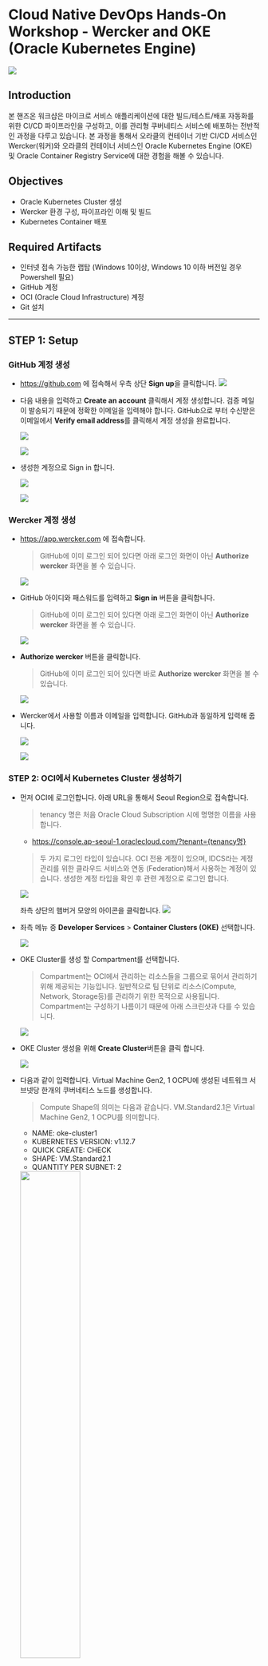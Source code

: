 # Cloud Native DevOps Hands-On Workshop - Wercker and OKE (Oracle Kubernetes Engine)

![](images/header.png)

## Introduction
본 핸즈온 워크샵은 마이크로 서비스 애플리케이션에 대한 빌드/테스트/배포 자동화를 위한 CI/CD 파이프라인을 구성하고, 이를 관리형 쿠버네티스 서비스에 배포하는 전반적인 과정을 다루고 있습니다. 본 과정을 통해서 오라클의 컨테이너 기반 CI/CD 서비스인 Wercker(워커)와 오라클의 컨테이너 서비스인 Oracle Kubernetes Engine (OKE) 및 Oracle Container Registry Service에 대한 경험을 해볼 수 있습니다. 

## Objectives
* Oracle Kubernetes Cluster 생성
* Wercker 환경 구성, 파이프라인 이해 및 빌드
* Kubernetes Container 배포

## Required Artifacts
* 인터넷 접속 가능한 랩탑 (Windows 10이상, Windows 10 이하 버전일 경우 Powershell 필요)
* GitHub 계정
* OCI (Oracle Cloud Infrastructure) 계정
* Git 설치

***

## **STEP 1**:  Setup

### GitHub 계정 생성
* https://github.com 에 접속해서 우측 상단 **Sign up**을 클릭합니다.
![](images/github_signup.png)

* 다음 내용을 입력하고 **Create an account** 클릭해서 계정 생성합니다. 검증 메일이 발송되기 때문에 정확한 이메일을 입력해야 합니다. GitHub으로 부터 수신받은 이메일에서 **Verify email address**를 클릭해서 계정 생성을 완료합니다.

    ![](images/github_create_account.png)

    ![](images/github_verify_email.png)

* 생성한 계정으로 Sign in 합니다.

    ![](images/github_signin.png)

    ![](images/github_login.png)
    
### Wercker 계정 생성
* https://app.wercker.com 에 접속합니다.
    > GitHub에 이미 로그인 되어 있다면 아래 로그인 화면이 아닌 **Authorize wercker** 화면을 볼 수 있습니다.

    ![](images/wercker_login_with_github.png)

* GitHub 아이디와 패스워드를 입력하고 **Sign in** 버튼을 클릭합니다.
    > GitHub에 이미 로그인 되어 있다면 아래 로그인 화면이 아닌 **Authorize wercker** 화면을 볼 수 있습니다.

    ![](images/wercker_login_with_github_2.png)
    
* **Authorize wercker** 버튼을 클릭합니다.
    > GitHub에 이미 로그인 되어 있다면 바로 **Authorize wercker** 화면을 볼 수 있습니다.

    ![](images/wercker_login_with_github_3.png)

* Wercker에서 사용할 이름과 이메일을 입력합니다. GitHub과 동일하게 입력해 줍니다.

    ![](images/wercker_login_with_github_4.png)

    ![](images/wercker_login.png)

### **STEP 2**: OCI에서 Kubernetes Cluster 생성하기
* 먼저 OCI에 로그인합니다. 아래 URL을 통해서 Seoul Region으로 접속합니다.
    > tenancy 명은 처음 Oracle Cloud Subscription 시에 명명한 이름을 사용합니다.

    * https://console.ap-seoul-1.oraclecloud.com/?tenant={tenancy명}

    > 두 가지 로그인 타입이 있습니다. OCI 전용 계정이 있으며, IDCS라는 계정 관리를 위한 클라우드 서비스와 연동 (Federation)해서 사용하는 계정이 있습니다. 생성한 계정 타입을 확인 후 관련 계정으로 로그인 합니다.

    ![](images/oci-login.png)

    좌측 상단의 햄버거 모양의 아이콘을 클릭합니다.
    ![](images/oci-console.png)

* 좌측 메뉴 중 **Developer Services** > **Container Clusters (OKE)** 선택합니다.

    ![](images/oci-menu-oke.png)

* OKE Cluster를 생성 할 Compartment를 선택합니다.
    > Compartment는 OCI에서 관리하는 리소스들을 그룹으로 묶어서 관리하기 위해 제공되는 기능입니다. 일반적으로 팀 단위로 리소스(Compute, Network, Storage등)를 관리하기 위한 목적으로 사용됩니다. Compartment는 구성하기 나름이기 때문에 아래 스크린샷과 다를 수 있습니다.

    ![](images/oci-create-oke-cluster-compartment.png)

* OKE Cluster 생성을 위해 **Create Cluster**버튼을 클릭 합니다.

    ![](images/oci-create-oke-cluster.png)

* 다음과 같이 입력합니다.  Virtual Machine Gen2, 1 OCPU에 생성된 네트워크 서브넷당 한개의 쿠버네티스 노드를 생성합니다.
    > Compute Shape의 의미는 다음과 같습니다. VM.Standard2.1은 Virtual Machine Gen2, 1 OCPU를 의미합니다.

    * NAME: oke-cluster1
    * KUBERNETES VERSION: v1.12.7
    * QUICK CREATE: CHECK
    * SHAPE: VM.Standard2.1
    * QUANTITY PER SUBNET: 2

    <img src="images/oci-create-oke-cluster-creation.png" width="50%">

* 정상적으로 생성이 되면 생성된 노드의 상태가 ACTIVE가 됩니다. (대략 5~10분 소요)
  
  **생성 진행 과정**  
    ![](images/oci-oke-cluster-created.png)
    
  **ACTIVE 상태의 노드**  
    <img src="images/oci-created-oke-cluster.png" width="50%">

### **STEP 3**: kubectl과 oci-cli 설치하기
* kubectl 제공되는 Git Repository에서 Clone으로 다운로드 받은 c:\cloud-native-devops-workshop-wercker-oke 폴더안에도 같이 포함되어 있으므로 이 파일을 사용합니다. ==> 다운로드 할 수 있는 경로를 따로 지정해서 설치하도록 수정...

    > 선택사항) 참고로 kubectl 직접 설치를 하고 싶으면 아래 curl 명령어를 통해 설치 가능합니다. 다만, curl 명령어는 Windows Prompt (cmd)에서 실행 합니다. (PowerShell 에서는 옵션이 다름)
    > ```
    > curl -LO https://storage.googleapis.com/kubernetes-release/> release/v1.15.0/bin/windows/amd64/kubectl.exe
    > ```

* 클라이언트에서 OKE 접속을 위해서는 kubeconfig 파일을 생성해야 합니다. kubeconfig 파일을 얻는 과정은 OCI의 OKE Cluster 화면에서 Access **Kubeconfig** 버튼을 클릭하면 확인할 수 있습니다.

    **Access Kubeconfig 버튼** 
    ![](images/oci-oke-access-kubeconfig-1.png)

    **Kubeconfig를 얻기 위한 과정**
    ![](images/oci-oke-access-kubeconfig-2.png)

    > **위 내용은 oci-cli 설치 후 실행할 내용이므로 꼭 메모합니다.**

* Kubeconfig를 얻기 위해서는 먼저 **oci-cli**를 설치합니다. Windows의 **Windows PowerShell**을 열고 (Windows 좌측 아래 검색 버튼 클릭 후 PowerShell 입력) 다음과 같이 입력해서 oci-cli를 설치합니다.

    > oci-cli 설치를 위해 Python이 자동으로 설치됩니다.
    ```
    # Set-ExecutionPolicy RemoteSigned

    # powershell -NoProfile -ExecutionPolicy Bypass -Command "iex ((New-Object System.Net.WebClient).DownloadString('https://raw.githubusercontent.com/oracle/oci-cli/master/scripts/install/install.ps1'))"
    ```

* Python 설치가 완료되면 oci-cli 설치 경로를 설정합니다. 경로는 기본 경로(c:\Users\사용자명\)에 설치해도 되지만, Windows의 경우 사용자명에 공백이 있을 경우 설치가 되지 않습니다. 사용자명에 공백이 있을 경우에는 다음과 같이 c:\oracle 경로에 설치합니다.
    ```
    1. c:\oracle\oci-cli
    2. c:\oracle\bin
    3. c:\oracle\bin\oci-cli-scripts
    4. 추가 패키지 설치 여부 (설치 없이 엔터 치고 넘어갑니다)
    ```

* 설치가 완료되면 **PowerShell**을 다시 시작한 후 oci-cli 설치를 확인합니다.
    ```
    # oci -v
    ```

* oci-cli 설치가 완료되면 Oracle Cloud Infrastructure와 연결을 위한 설정을 합니다. 이 때 필요한 정보를 얻는 방법과 설정 방법은 다음과 같습니다.
    1. User OCID  
    User OCID는 OCI Console 우측 상단의 사용자 아이콘을 클릭한 후 아이디를 선택하면 확인할 수 있습니다.
    ![](images/oci-get-user-ocid.png)
    oci-cli 설치를 위해 필요하기 때문에 User OCID를 복사해서 메모합니다.
    ![](images/oci-get-user-ocid-copy.png)
    
    2. Tenancy OCID
    Tenancy OCID는 OCI Console 우측 상단의 사용자 아이콘을 클릭한 후 Tenancy를 선택하면 확인할 수 있습니다.
    ![](images/oci-get-tenancy-ocid.png)
    oci-cli 설치를 위해 필요하기 때문에 Tenancy OCID를 복사해서 메모합니다.
    ![](images/oci-get-tenancy-ocid-copy.png)

    3. Region
    여기서는 서울 리전으로 지정합니다. (ap-seoul-1)

* oci-cli 설정을 진행합니다. **Windows Powershell**에서 다음과 같이 입력합니다.
    ```
    # oci setup config
    ```

    * Enter a location for your config
        * **Enter (그냥 Enter 치면 c:\Users\사용자이름\.oci 폴더가 기본 폴더로 설정됩니다)**
    * Enter a user OCID
        * **앞에서 획득한 자신의 User OCID**
    * Enter a tenancy OCID
        * **앞에서 획득한 Tenancy OCID**
    * Enter a region
        * **ap-seoul-1**
    * Do you want to generate a new RSA key pair? (SSH Key Pair가 생성됨, 다음 단계에서 OCI에 Public 키를 등록해줌)
        * **y**
    * Enter the location of your private key file:
        * **c:\Users\사용자이름\.oci\oci_api_key.pem**

* c:\Users\사용자이름\.oci 폴더와 config 파일, SSH Key Pair(.pem)가 생성됩니다. SSH Key 중에서 Public Key를 OCI API Key로 등록합니다. 아래와 같이 우측 상단의 사용자 아이콘 클릭 후 사용자 아이디를 클릭 합니다.
    ![](images/oci-get-user-ocid.png)

    좌측 **API Keys** 메뉴 선택 후 **Add Public Key** 버튼 클릭합니다. **PUBLIC KEY** 영역에 위에서 가져온 키 중에서 oci_api_key_public.pem 파일의 내용을 복사해서 붙여넣기 한 후 **Add** 버튼을 클릭합니다.
    ![](images/oci-add-api-key.png)

* kubeconfig를 생성합니다. 먼저 **Windows PowerShell**을 통해서 다음과 같이 실행해서 oracle 폴더 하위에 kube 폴더를 생성합니다.
    ```
    # cd $HOME

    # mkdir .kube
    ```
 
 * 앞에서 메모한 kubeconfig 생성 명령어를 실행합니다. 
    ```
    # oci ce cluster create-kubeconfig --cluster-id ocid1.cluster.oc1.ap-seoul-1.aaaaaaaaae2dey3fha3diylfgrtgknrugbtdgnjwha2tizddhctdeobrhe4d --file $HOME/.kube/config --region ap-seoul-1
    ```

* 생성된 kubeconfig 파일을 확인합니다.
    ```
    # cd $HOME\.kube

    # type config
    ```

### **STEP 4**: GitHub Repository 생성
* https://github.com 에 접속 후 우측 상단의 **Sign in** 클릭 하여 로그인합니다. 좌측 **Create a repository**를 클릭 합니다.

    ![](images/github-create-repo.png)

* **Repository name**을 다음과 같이 입력하고 **Create repository**를 클릭 합니다.
    * Repository name
        * cloud-native-devops-workshop-wercker-oke

    ![](images/github-create-name-repo.png)

* **Import code**를 클릭합니다. 실습을 위해 제공된 Repository의 소스를 가져오기 위한 과정입니다.

    ![](images/github-import-code.png)

* 가져올 GitHub Repository URL을 다음과 같이 입력합니다.
    * Your old repository’s clone URL
        * https://github.com/MangDan/cloud-native-devops-workshop-wercker-oke

    ![](images/github-clone-url-import.png)

    **Import 완료**가 되면 Repository 링크를 클릭해서 확인합니다.
    ![](images/github-import-complete.png)

    **Import 완료**
    ![](images/github-get-repository.png)
    

### **STEP 5**: Wercker 환경 구성하기
* https://app.wercker.com 에 접속 후 **LOG IN WITH GITHUB** 클릭 후 생성한 계정을 통해 로그인한 후 **Create your first application**을 클릭합니다. 
    > Wercker Application은 하나의 Git Repository와 연결되는 파이프라인을 구성하기 위한 단위입니다.

    ![](images/wecker-create-first-app.png)

* **Select SCM**에서 GitHub을 선택합니다.

    ![](images/wercker-create-select-scm.png)

* 앞서 생성한 GitHub Repository가 보입니다. 선택 후 **Next** 버튼을 클릭 합니다.

    ![](images/github-select-repo.png)

* Git Repository 접속에 필요한 SSH key 설정을 합니다. 실습에서는 SSH key 없이 진행합니다. **Next** 버튼을 클릭 합니다.

    ![](images/wercker-setup-ssh-key.png)

* **Create**버튼을 클릭해서 Wercker Application을 생성합니다.

    ![](images/wercker-app-create.png)

    **Wercker Application 생성**
    ![](images/wercker-app-created.png)


* Wercker Application에서 **Oracle Container Registry** 에 컨테이너 이미지를 푸시하기 위한 설정을 합니다. 상단 탭 메뉴중에서 **Environment**를 선택합니다.

    ![](images/wercker-env.png)

    여기서 필요한 Key와 Value는 다음과 같습니다. 
    1. OCI_AUTH_TOKEN
    2. DOCKER_REGISTRY
    3. DOCKER_USERNAME
    4. DOCKER_REPO
    5. KUBERNETES_MASTER
    6. KUBERNETES_AUTH_TOKEN
    
    여기서 KUBERNETES_MASTER와 KUBERNETES_AUTH_TOKEN에 대한 정보는 $HOME/.kube/config 파일의 내용에서 가져올 것입니다.

    * OCI_AUTH_TOKEN
        * OCI Console 우측 상단의 사용자 아이디를 클릭 후 좌측 **Auth Tokens**를 선택한 후 **Generate Token**을 클릭합니다.
        ![](images/oci-generate-auth-token.png)
        
        DESCRIPTION에 임의로 **Wercker Token**이라고 입력한 후 **Generate Token** 버튼을 클릭합니다.

        ![](images/oci-generate-token-copy.png)
        
        생성된 토큰을 복사한 후 Wercker에 다음과 같이 입력하고 Add 버튼을 클릭합니다.

        **Key:** OCI_AUTH_TOKEN  
        **Value:** 토큰 값 (예. 8K2}JTG96[d82{XXVWRq)

        ![](images/wercker-env-key1.png)
        
    * DOCKER_REGISTRY
        * Container Registry는 각 리전별로 존재합니다. Registry는 리전키 + ocir.io로 구성되는데, 리전키의 경우는 현재 icn(서울), nrt(도쿄), yyz(토론토), fra(프랑크푸르트), lhr(런던), iad(애쉬번), phx(피닉스)입니다. 여기서는 서울 리전에 있는 Registry를 사용하도록 하겠습니다.

        **Key:** DOCKER_REGISTRY  
        **Value:** icn.ocir.io

    * DOCKER_USERNAME
        * Docker Username은 OCI 사용자 아이디입니다. OCI Console 우측 상단의 사람 아이콘을 클릭해서 확인할 수 있습니다. 여기에 Tenancy명이 필요합니다. 보통 이름은 다음과 같이 구성됩니다.

        **Key:** DOCKER_USERNAME  
        **Value:** {Tenancy명}/oracleidentitycloudservice/이메일 계정 (예. busanbank1/oracleidentitycloudservice/donghu.kim@oracle.com)

    * DOCKER_REPO
        * Docker Repository이름으로 Tenancy명 + {레파지토리명}입니다. 레파지토리 이름은 임의 지정합니다.

        **Key:** DOCKER_REPO  
        **Value:** {Tenancy명}/{레파지토리 명} (예. busanbank1/oracle-devops-workshop)

    * KUBERNETES_MASTER와 KUBERNETES_AUTH_TOKEN는 .kube/config 파일에서 얻을 수 있습니다. 해당 파일을 편집기로 열어서 MASTER와 TOKEN을 복사해서 입력합니다.

        ![](images/oci-oke-kubeconfig.png)
  
        **Key:** KUBERNETES_MASTER 
        **Value:**: KUBERNETES MASTER URL (예. https://c3donjwgqzd.ap-seoul-1.clusters.oci.oraclecloud.com:6443)

        **Key:** KUBERNETES_AUTH_TOKEN 
        **Value:**: KUBERNETES AUTH TOKEN (예. LS0tLS1CRUdJTiBDRVJUSU................)

* Wercker Application 환경 설정을 완료한 모습입니다.
    ![](images/wercker-env-completed.png)

### **STEP 6**: Wercker CI/CD Pipeline 구성하기
* 자신의 Git Repository (cloud-native-devops-workshop-wercker-oke)에 접속하면 처음에 생성 시 가져온 파일 중에서 다음 3개의 설정 파일을 확인할 수 있습니다.

    3개의 설정 파일은 다음과 같습니다.
    * wercker.yml
        * Wercker CI/CD의 Pipeline을 구성을 위한 설정 파일
    * kube-helidon-movie-api-mp-config.yml.template
        * helidon-movie-api-mp 서비스를 Kubernetes 환경에 배포하기 위한 설정 파일
    * kube-springboot-movie-people-api-config.yml.template
        * springboot-movie-people-api 서비스를 Kubernetes 환경에 배포하기 위한 설정 파일

* Git Repository에서 wercker.yml 파일을 클릭합니다. 다음과 같은 내용을 볼 수 있습니다. (내용이 길기 때문에 중요한 부분만 요약해서 설명합니다.)
    ```yml
    # 도커 허브에서 아래 이미지를 가져와서 빌드를 위한 컨테이너 환경을 만듭니다.
    box:
    id: jimador/docker-jdk-8-maven-node
    ports:
        - 8080

    # build 파이프라인 입니다. 각 파이프라인 안에는 작업 단위인 step이 포함됩니다. 여기서는 maven을 설치하고, 두개의 서비스를 빌드 및 JUnit 테스트를 거쳐 jar 파일을 만듭니다.
    build:
    steps:
        - script:
        - install-packages:
            packages: maven
            ...
            
    # push-release 파이프라인 입니다. 두 개의 서비스를 컨테이너 이미지화 하여 Oracle Container Registry에 Push를 합니다.
    push-release:
    steps:
        - internal/microprofile-docker-push:
            .... helidon(microprofile) 서비스 컨테이너 이미지 생성, 이미지 푸시

        - internal/springboot-docker-push:
            .... spring-boot 서비스 컨테이너 이미지 생성, 이미지 푸시

    # deploy-to-cluster 파이프라인 입니다. 두 개의 서비스에 대한 Pod를 Kubernetes 노드에 생성하고 서비스로 노출합니다.
    deploy-to-cluster:
    box:
        id: alpine
        cmd: /bin/sh

    steps:
    - bash-template
        
    - kubectl:
        name: delete secret
        ... Wercker에서 Docker Registry 접속을 위한 Secret이 존재할 경우 삭제

    - kubectl:
        name: create secret
        ... Wercker에서 Docker Registry 접속을 위한 Secret을 다시 생성

    - script:
        name: "Visualise Kubernetes config"
        code: cat kube-helidon-movie-api-mp-config.yml

    - kubectl:
        name: deploy helidon-movie-api-mp to kubernetes
        ... helidon-movie-api-mp 서비스 Pod 생성
    
    - script:
        name: "Visualise Kubernetes config"
        code: cat kube-springboot-movie-people-api-config.yml

    - kubectl:
        name: deploy springboot-movie-people-api to kubernetes
        ... springboot-movie-people-api 서비스 Pod 생성
    ```

* 위 wercker.yml에는 다음과 같이 3개의 파이프라인을 임의로 지정했습니다. 
    * build
    * push-release
    * deploy-to-cluster

* wercker.yml 파일에 정의한 파이프라인을 Wercker에 등록하고 Workflow를 구성합니다. 먼저 Wercker (https://app.wercker.com)에 접속한 후 **Workflows**탭을 선택합니다. 중간에 보면 **build** 파이프라인은 디폴트로 만들어져 있습니다.(변경 가능합니다.) 아래 **Add new Pipeline** 버튼을 클릭합니다.

    ![](images/wercker-workflows-add-pipeline.png)
    
* **build**는 이미 생성되어 있기 때문에 두 번째 파이프라인인 **push-release**를 입력하고 **Create**버튼을 클릭합니다. 

    ![](images/wercker-create-pipeline-1.png)

* 생성 후 다시 상단 **Workflows**탭을 클릭 합니다.  
    동일하게 세 번째 파이프라인인 **deploy-to-cluster**를 입력하고 **Create**버튼을 클릭합니다.

    ![](images/wercker-create-pipeline-2.png)

* 다시 상단 **Workflows**탭을 클릭한 후 **Workflow** 구성을 위해 **build** 파이프라인 옆 **+** 아이콘을 클릭 합니다.

    ![](images/wercker-create-workflow-add.png)

* 맨 아래 ***pipeline**을 **push-release** 선택 후 **Add**버튼을 클릭 합니다.

    ![](images/wercker-workflow-add-1.png)

* 다시 **push-release** 파이프라인 옆 **+** 아이콘을 클릭 합니다.

    ![](images/wercker-workflow-add-2.png)

* 맨 아래 **pipeline**을 **deploy-to-cluster** 선택 후 **Add**버튼을 클릭 합니다.

    ![](images/wercker-workflow-add-3.png)

* 완성된 Wercker Workflow 모습입니다.
    ![](images/wercker-workflow-complete.png)

### **STEP 7**: Wercker 파이프라인 실행
* 상단 **Runs**탭을 선택합니다. 아래 **trigger a build now.** 링크를 클릭합니다. 최초 파이프라인 실행할 경우만 이 버튼으로 실행하며, 이후부터는 GitHub의 변경사항이 발생할 경우 자동으로 빌드 파이프라인이 실행됩니다.
    ![](images/wercker-first-build.png)






### **STEP 7**: 애플리케이션을 GitHub에 커밋하기

### **STEP 8**: CI/CD 파이프라인 진행 모니터링 하기

### **STEP 9**: Kubernetes 배포된 Pod와 Service 확인

### **STEP 10**: 최종 배포된 애플리케이션 확인









### Git 설치
* Git 설치는 아래 블로그를 참고하여 설치합니다.  
    * https://boogong.tistory.com/58

### Git Repository Clone
* Git 설치가 완료되면 실습을 위해 제공된 GitHub Repository를 로컬에 다운로드 받는 Clone 작업을 합니다. 먼저, Windows 좌측 하단의 검색 버튼을 클릭하고 **PowerShell**을 입력한 후 **Windows PowerShell**을 실행합니다.

    <img src="images/windows-search-powershell.png" width="50%">

    ![](images/windows-powershell.png)

* **Windows PowerShell**에서 다음과 같이 입력해서 C 드라이브에 실습을 위한 Git Repository를 가져옵니다.
    > #은 구분 표시로 입력하지 않습니다.
    ```
    # cd c:\
    # git clone https://github.com/MangDan/cloud-native-devops-workshop-wercker-oke.git
    ```